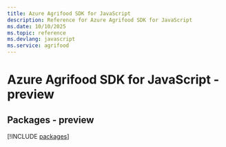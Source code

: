 ```yaml
---
title: Azure Agrifood SDK for JavaScript
description: Reference for Azure Agrifood SDK for JavaScript
ms.date: 10/10/2025
ms.topic: reference
ms.devlang: javascript
ms.service: agrifood
---
```

# Azure Agrifood SDK for JavaScript - preview
## Packages - preview
[!INCLUDE [packages](agrifood-index.md)]